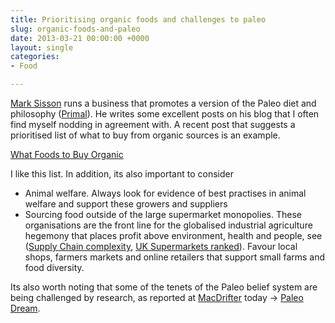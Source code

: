 ```yaml
---
title: Prioritising organic foods and challenges to paleo
slug: organic-foods-and-paleo
date: 2013-03-21 00:00:00 +0000
layout: single
categories: 
- Food

---
```

[Mark Sisson][marksdailyapple] runs a business that promotes a version of the Paleo diet and philosophy ([Primal][marksdailyapple 2]). He writes some excellent posts on his blog that I often find myself nodding in agreement with. A recent post that suggests a prioritised list of what to buy from organic sources is an example.

[What Foods to Buy Organic][marksdailyapple 3]

I like this list. In addition, its also important to consider

  - Animal welfare. Always look for evidence of best practises in animal welfare and support these growers and suppliers
  - Sourcing food outside of the large supermarket monopolies. These organisations are the front line for the globalised industrial agriculture hegemony that places profit above environment, health and people, see ([Supply Chain complexity][eurekastreet], [UK Supermarkets ranked][ethicalconsumer]). Favour local shops, farmers markets and online retailers that support small farms and food diversity.

Its also worth noting that some of the tenets of the Paleo belief system are being challenged by research, as reported at [MacDrifter][macdrifter] today -\> [Paleo Dream][macdrifter 2].

[ethicalconsumer]: http://www.ethicalconsumer.org/buyersguides/food/supermarkets.aspx
[eurekastreet]: http://www.eurekastreet.com.au/article.aspx?aeid=25578
[macdrifter]: http://www.macdrifter.com
[macdrifter 2]: http://www.macdrifter.com/2013/03/paleo-dream-link.html
[marksdailyapple]: http://www.marksdailyapple.com/about-2/mark-sisson
[marksdailyapple 2]: http://www.marksdailyapple.com/primal-blueprint-101
[marksdailyapple 3]: http://www.marksdailyapple.com/top-9-most-important-foods-to-buy-organic
